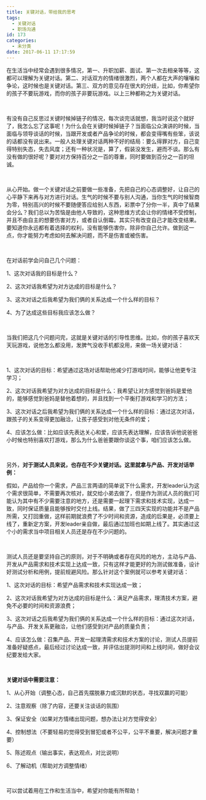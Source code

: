 ```yaml
---
title: 关键对话，带给我的思考
tags:
  - 关键对话
  - 职场沟通
id: 173
categories:
  - 未分类
date: 2017-06-11 17:17:59
---
```


在生活当中经常会遇到很多情况，第一、升职加薪、面试、第一次去相亲等等，这都可以理解为关键对话。第二、对话双方的情绪很激烈，两个人都在大声的嚷嚷和争论，这时候也是关键对话。第三、双方的意见存在很大的分歧，比如，你希望你的孩子不要玩游戏，而你的孩子非要玩游戏。以上三种都称之为关键对话。

&nbsp;

有没有自己反思过关键时候掉链子的情况，每次谈完话就想，我当时说这个就好了，我怎么忘了这事呢！为什么会在关键时候掉链子？当面临公众演讲的时候，当面临与领导谈话的时候，当跟开发或者产品争论的时候，都会变得嘴有些笨，该说的话都没有说出来。一般人处理关键对话两种不好的结局：要么得罪对方，自己变得特别失态，失去风度；还有一种状况是，算了，假装没发生，避而不谈。那么有没有做的很好呢？要对对方保持百分之一百的尊重，同时要做到百分之一百的坦诚。

&nbsp;

从心开始。做一个关键对话之前要做一些准备，先把自己的心态调整好，让自己的心平静下来再与对方进行对话。生气的时候不要与别人沟通，当你生气的时候智商为零，特别高兴的时候不要随便答应给别人东西，彩票中了分你一半，真中了结果会分么？我们总以为苦恼是由他人导致的，这种思维方式会让你的情绪不受控制，并且不由自主的想要伤害对方，或者自认倒霉。其实只有改变自己才能改变结果。要知道你永远都有着选择的权利，没有能够伤害你，除非你自己允许。做到这一点，你才能努力考虑如何去解决问题，而不是伤害或被伤害。

&nbsp;

在对话前学会问自己几个问题：

1、这次对话我的目标是什么？

2、这次对话我希望为对方达成的目标是什么？

3、这次对话之后我希望为我们俩的关系达成一个什么样的目标？

4、为了达成这些目标我应该怎么做？

&nbsp;

当我们把这几个问题问完，这就是关键对话的引导性思维。比如，你的孩子喜欢天天玩游戏，说他怎么都没用，发脾气没收手机都没用，来做一场关键对话：

&nbsp;

1、这次对话的目标：希望通过这场对话帮助他减少打游戏时间，能够让他更专注学习；

2、这次对话我希望为对方达成的目标是什么：我希望让对方感觉到爸妈是爱他的，能够感觉到爸妈是替他着想的，并且找到一个平衡打游戏和学习的方法；

3、这次对话之后我希望为我们俩的关系达成一个什么样的目标：通过这次对话，跟孩子的关系变得更加融洽，让孩子感受到对他无条件的爱；

4、应该怎么做：比如应该先表达关心和爱，应该先表达理解，应该告诉他说爸爸小时候也特别喜欢打游戏，那么为什么爸爸要跟你谈这个事，咱们应该怎么做。

&nbsp;

另外，**对于测试人员来说，也存在不少关键对话。这里就拿与产品、开发对话举例：**

假如，产品给你一个需求，产品三言两语的简单说下什么需求，开发leader认为这个需求很简单，不需要再次核对，就交给小弟去做了，但是作为测试人员的我们可能认为其中有不少需要注意的地方，还是需要一起理下需求和技术实现，达成一致，同时保证质量且能够按时交付上线。结果，做了三四天实现的功能并不是产品所需，又打回重做，这样前期就浪费了不少时间和资源，造成的后果是，必须要上线了，重新定方案，开发leader亲自做，最后通过加班也如期上线了。其实通过这个小的需求当中项目相关人员还是存在不少问题的。

&nbsp;

测试人员还是要坚持自己的原则，对于不明确或者存在风险的地方，主动与产品、开发从产品需求和技术实现上达成一致，只有这样才能更好的为测试做准备，设计好测试分析和用例，提前规避风险。那么针对这个案例就可以参考关键对话：

1、这次对话的目标：希望产品需求和技术实现达成一致；

2、这次对话我希望为对方达成的目标是什么：满足产品需求，理清技术方案，避免不必要的时间和资源浪费；

3、这次对话之后我希望为我们俩的关系达成一个什么样的目标：通过这次对话，与产品、开发关系更融洽，让他们感受到对产品的质量负责；

4、应该怎么做：召集产品、开发一起理清需求和技术方案的讨论，测试人员提前准备好疑惑点，最后经过讨论达成一致，并评估出提测时间和上线时间，做好会议纪要发给大家。

&nbsp;

**关键对话中需要注意：**

1、从心开始（调整心态，自己首先摆脱暴力或沉默的状态，寻找双赢的可能）

2、注意观察（除了内容，还要关注谈话的氛围）

3、保证安全（如果对方情绪出现问题，想办法让对方觉得安全）

4、控制想法（不要轻易的觉得受到冒犯或者不公平，公平不重要，解决问题才重要）

5、陈述观点（输出事实，表达观点，对比说明）

6、了解动机（帮助对方调整情绪）

&nbsp;

可以尝试着用在工作和生活当中，希望对你能有所帮助！